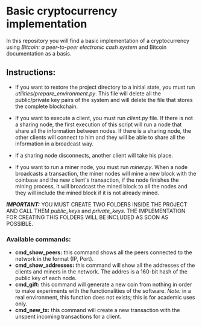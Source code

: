 # Basic cryptocurrency implementation

In this repository you will find a basic implementation of a cryptocurrency using *Bitcoin: a peer-to-peer electronic cash system* and Bitcoin documentation as a basis.

## Instructions:

* If you want to restore the project directory to a initial state, you must run *utilities/prepare_environment.py*. This file will delete all the public/private key pairs of the system and will delete the file that stores the complete blockchain.

* If you want to execute a client, you must run *client.py* file. If there is not a sharing node, the first execution of this script will run a node that share all the information between nodes. If there is a sharing node, the other clients will connect to him and they will be able to share all the information in a broadcast way.

* If a sharing node disconnects, another client will take his place.

* If you want to run a miner node, you must run *miner.py*. When a node broadcasts a transaction, the miner nodes will mine a new block with the coinbase and the new client's transaction, if the node finishes the mining process, it will broadcast the mined block to all the nodes and they will include the mined block if it is not already mined.

***IMPORTANT:*** YOU MUST CREATE TWO FOLDERS INSIDE THE PROJECT AND CALL THEM *public_keys* and *private_keys*. THE IMPLEMENTATION FOR CREATING THIS FOLDERS WILL BE INCLUDED AS SOON AS POSSIBLE.

### Available commands:

* **cmd_show_peers:** this command shows all the peers connected to the network in the format (IP, Port).
* **cmd_show_addresses:** this command will show all the addresses of the clients and miners in the network. The addres is a 160-bit hash of the public key of each node. 
* **cmd_gift:** this command will generate a new coin from nothing in order to make experiments with the functionalities of the software. *Note:* in a real environment, this function does not exists; this is for academic uses only.
* **cmd_new_tx:** this command will create a new transaction with the unspent incoming transactions for a client.
